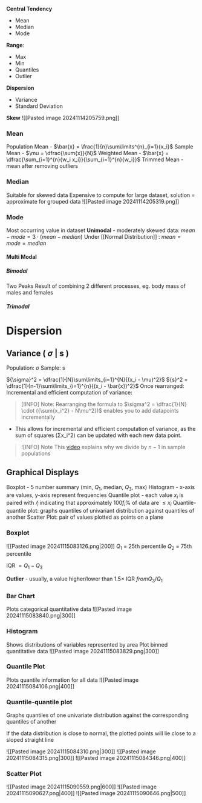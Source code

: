 **Central Tendency**
- Mean 
- Median
- Mode
 
**Range**:
- Max
- Min
- Quantiles
- Outlier

**Dispersion**
- Variance
- Standard Deviation

**Skew**
![[Pasted image 20241114205759.png]]



### Mean
Population Mean - $\bar{x} = \frac{1}{n}\sum\limits^{n}_{i=1}{x_i}$
Sample Mean -  $\mu = \dfrac{\sum{x}}{N}$
 Weighted Mean - $\bar{x} = \dfrac{\sum_{i=1}^{n}{w_i x_i}}{\sum_{i=1}^{n}{w_i}}$
 Trimmed Mean - mean after removing outliers

### Median
Suitable for skewed data
Expensive to compute for large dataset, solution = approximate for grouped data
![[Pasted image 20241114205319.png]]

### Mode
Most occurring value in dataset
**Unimodal** - moderately skewed data:
$mean - mode = 3 \cdot (mean - median)$
Under [[Normal Distribution]] : $mean = mode = median$
#### Multi Modal
##### Bimodal
Two Peaks
Result of combining 2 different processes, eg. body mass of males and females

##### Trimodal

# Dispersion
## Variance ( $\sigma$ | s )
Population: $\sigma$
Sample: s

${\sigma}^2 = \dfrac{1}{N}\sum\limits_{i=1}^{N}{(x_i - \mu)^2}$
${s}^2 = \dfrac{1}{n-1}\sum\limits_{i=1}^{n}{(x_i - \bar{x})^2}$
Once rearranged:
Incremental and efficient computation of variance:

>[!INFO] Note:
Rearranging the formula to $\sigma^2 = \dfrac{1}{N} \cdot ({\sum{x_i^2} - N\mu^2})$ enables you to add datapoints incrementally

- This allows for incremental and efficient computation of variance, as the sum of squares (Σx_i^2) can be updated with each new data point.

>![INFO] Note
>This [video](https://www.youtube.com/watch?v=9ONRMymR2Eg) explains why we divide by $n-1$ in sample populations

## Graphical Displays
Boxplot - 5 number summary (min, $Q_1$, median, $Q_3$, max)
Histogram - x-axis are values, y-axis represent frequencies
Quantile plot - each value $x_i$ is paired with $𝑓_i$ indicating that approximately 100$f_i\%$ of data are $\leq x_i$
Quantile-quantile plot: graphs quantiles of univariant distribution against quantiles of another
Scatter Plot: pair of values plotted as points on a plane


### Boxplot
![[Pasted image 20241115083126.png|200]]
$Q_1$ = 25th percentile
$Q_2$ = 75th percentile

IQR $= Q_1 - Q_3$ 

**Outlier** - usually, a value higher/lower than $1.5×$ IQR $from Q_3/Q_1$

### Bar Chart
Plots categorical quantitative data
![[Pasted image 20241115083840.png|300]]
### Histogram
Shows distributions of variables represented by area
Plot binned quantitative data
![[Pasted image 20241115083829.png|300]]
### Quantile Plot
Plots quantile information for all data
![[Pasted image 20241115084106.png|400]]
### Quantile-quantile plot
Graphs quantiles of one univariate distribution against the corresponding quantiles of another

If the data distribution is close to normal, the plotted points will lie close to a sloped straight line

![[Pasted image 20241115084310.png|300]]
![[Pasted image 20241115084315.png|300]]
![[Pasted image 20241115084346.png|400]]

### Scatter Plot
![[Pasted image 20241115090559.png|600]]
![[Pasted image 20241115090627.png|400]]
![[Pasted image 20241115090646.png|500]]